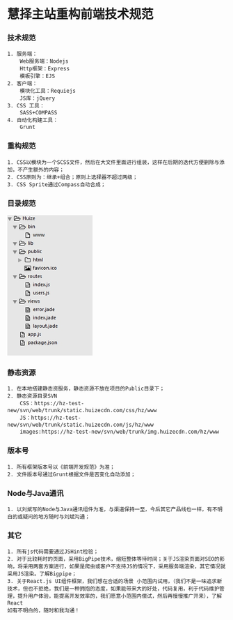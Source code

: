 #  慧择主站重构前端技术规范 #
### 技术规范 ###
     
    1. 服务端：
	    Web服务端：Nodejs
	    Http框架：Express
	    模板引擎：EJS
    2. 客户端：
	    模块化工具：Requiejs
	    JS库：jQuery
    3. CSS 工具：
  	  	SASS+COMPASS
    4. 自动化构建工具：
   		Grunt
### 重构规范 ###

    1. CSS以模块为一个SCSS文件，然后在大文件里面进行组装，这样在后期的迭代方便删除与添加，不产生额外的内容；
    2. CSS原则为：继承+组合；原则上选择器不超过两级；
    3. CSS Sprite通过Compass自动合成；

### 目录规范 ###
![text](images/InsertPic_BEED(02-02-09-17-36).jpg)

### 静态资源 ###

    1. 在本地搭建静态资服务，静态资源不放在项目的Public目录下；
    2. 静态资源目录SVN
    	CSS：https://hz-test-new/svn/web/trunk/static.huizecdn.com/css/hz/www
    	JS：https://hz-test-new/svn/web/trunk/static.huizecdn.com/js/hz/www
		images:https://hz-test-new/svn/web/trunk/img.huizecdn.com/hz/www
### 版本号  ###
    1. 所有框架版本号以《前端开发规范》为准；
	2. 文件版本号通过Grunt根据文件是否变化自动添加；

### Node与Java通讯 ###
	1. 以刘斌写的Node与Java通讯组件为准，与渠道保持一至，今后其它产品线也一样，有不明白的或疑问的地方随时与刘斌沟通；

### 其它 ###
    1. 所有js代码需要通过JSHint检验；
    2. 对于比较耗时的页面，采用BigPipe技术，缩短整体等待时间；关于JS渲染页面对SEO的影响，将采用两套方案进行，如果是爬虫或客户不支持JS的情况下，采用服务端渲染，其它情况就采用JS渲染。了解Bigpipe；
    3. 关于React.js UI组件框架，我们想在合适的场景 小范围内试用，（我们不是一味追求新技术，但也不拒绝，我们是一种拥抱的态度，如果能带来大的好处，代码复用，利于代码维护管理，提升用户体验，能提高开发效率的，我们愿意小范围内偿试，然后再慢慢推广开来），了解React
    如有不明白的，随时和我沟通！
    